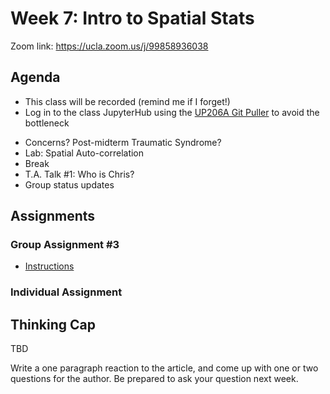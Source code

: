 # Week 7: Intro to Spatial Stats

Zoom link: https://ucla.zoom.us/j/99858936038

## Agenda
*   This class will be recorded (remind me if I forget!)
*   Log in to the class JupyterHub using the [UP206A Git Puller](https://jupyter.idre.ucla.edu/hub/user-redirect/git-pull?repo=https%3A%2F%2Fgithub.com%2Fyohman%2F21F-UP206A&urlpath=lab%2Ftree%2F21F-UP206A%2F&branch=master) to avoid the bottleneck
- Concerns? Post-midterm Traumatic Syndrome?
- Lab: Spatial Auto-correlation
- Break
- T.A. Talk #1: Who is Chris?
- Group status updates

## Assignments

### Group Assignment #3

- [Instructions](../../Group%20Assignments/GroupAssignment3.md)

### Individual Assignment

## Thinking Cap

TBD

Write a one paragraph reaction to the article, and come up with one or two questions for the author. Be prepared to ask your question next week.

